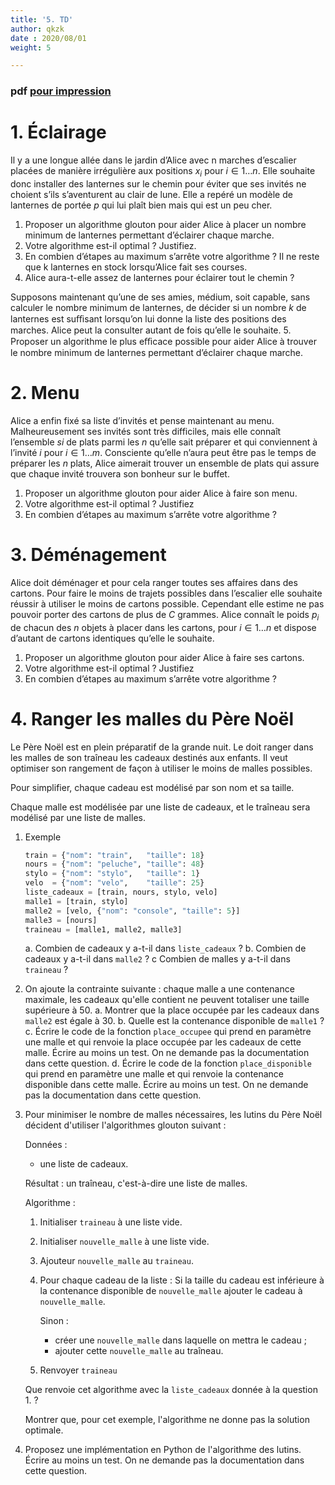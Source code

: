 ```yaml
---
title: '5. TD'
author: qkzk
date : 2020/08/01
weight: 5

---
```


### pdf [pour impression](/uploads/docsnsi/algo/glouton/5_td.pdf)

# 1. Éclairage

Il y a une longue allée dans le jardin d’Alice avec n marches d’escalier
placées de manière irrégulière aux positions $x_i$ pour $i \in 1\ldots n$. 
Elle souhaite donc installer des lanternes sur le chemin pour éviter que ses
invités ne choient s’ils s’aventurent au clair de lune. Elle a repéré un
modèle de lanternes de portée $p$ qui lui plaît bien mais qui est un peu cher.

1. Proposer un algorithme glouton pour aider Alice à placer un nombre minimum
    de lanternes permettant d’éclairer chaque marche.
2. Votre algorithme est-il optimal ? Justifiez.
3. En combien d’étapes au maximum s’arrête votre algorithme ?
    Il ne reste que k lanternes en stock lorsqu’Alice fait ses courses.
4. Alice aura-t-elle assez de lanternes pour éclairer tout le chemin ?

Supposons maintenant qu’une de ses amies, médium, soit capable, sans
calculer le nombre minimum de lanternes, de décider si un nombre $k$ de
lanternes est suﬃsant lorsqu’on lui donne la liste des positions des
marches. Alice peut la consulter autant de fois qu’elle le souhaite.
5. Proposer un algorithme le plus eﬃcace possible pour aider Alice à trouver le
    nombre minimum de lanternes permettant d’éclairer chaque marche.

# 2. Menu

Alice a enfin fixé sa liste d’invités et pense maintenant au menu.
Malheureusement ses invités sont très difficiles, mais elle connaît l’ensemble 
$s i$ de plats parmi les $n$ qu’elle sait préparer et qui conviennent à
l’invité $i$ pour $i \in 1\ldots m$. Consciente qu’elle n’aura peut
être pas le temps de préparer les $n$ plats, Alice aimerait trouver un ensemble
de plats qui assure que chaque invité trouvera son bonheur sur le buffet.

1. Proposer un algorithme glouton pour aider Alice à faire son menu.
2. Votre algorithme est-il optimal ? Justifiez
3. En combien d’étapes au maximum s’arrête votre algorithme ?


# 3. Déménagement

Alice doit déménager et pour cela ranger toutes ses affaires dans des cartons.
Pour faire le moins de trajets possibles dans l’escalier elle souhaite réussir
à utiliser le moins de cartons possible. Cependant elle estime ne pas pouvoir
porter des cartons de plus de $C$ grammes. Alice connaît le poids $p_i$ de
chacun des $n$ objets à placer dans les cartons, pour
$i \in 1\ldots n$ et dispose d’autant de cartons identiques qu’elle le souhaite.


1. Proposer un algorithme glouton pour aider Alice à faire ses cartons.
2. Votre algorithme est-il optimal ? Justifiez
3. En combien d’étapes au maximum s’arrête votre algorithme ?

# 4. Ranger les malles du Père Noël

Le Père Noël est en plein préparatif de la grande nuit. Le doit ranger dans les
malles de son traîneau les cadeaux destinés aux enfants. Il veut optimiser
son rangement de façon à utiliser le moins de malles possibles.

Pour simplifier, chaque cadeau est modélisé par son nom et sa taille.

Chaque malle est modélisée par une liste de cadeaux, et le traîneau sera
modélisé par une liste de malles.


1. Exemple

    ```python
    train = {"nom": "train",   "taille": 18}
    nours = {"nom": "peluche", "taille": 48}
    stylo = {"nom": "stylo",   "taille": 1}
    velo  = {"nom": "velo",    "taille": 25}
    liste_cadeaux = [train, nours, stylo, velo]
    malle1 = [train, stylo]
    malle2 = [velo, {"nom": "console", "taille": 5}]
    malle3 = [nours]
    traineau = [malle1, malle2, malle3]
    ```

    a. Combien de cadeaux y a-t-il dans `liste_cadeaux` ?
    b. Combien de cadeaux y a-t-il dans `malle2` ?
    c Combien de malles y a-t-il dans `traineau` ?
2. On ajoute la contrainte suivante : chaque malle a une contenance maximale,
    les cadeaux qu'elle contient ne peuvent totaliser une taille supérieure à
    50.
    a. Montrer que la place occupée par les cadeaux dans `malle2` est égale à 30.
    b. Quelle est la contenance disponible de `malle1` ?
    c. Écrire le code de la fonction `place_occupee` qui prend en paramètre une
        malle et qui renvoie la place occupée par les cadeaux de cette malle.
        Écrire au moins un test. On ne demande pas la documentation dans cette
        question.
    d. Écrire le code de la fonction `place_disponible` qui prend en paramètre
        une malle et qui renvoie la contenance disponible dans cette malle.
        Écrire au moins un test. On ne demande pas la documentation dans cette
        question.
3. Pour minimiser le nombre de malles nécessaires, les lutins du Père Noël
    décident d'utiliser l'algorithmes glouton suivant :

    Données :

    * une liste de cadeaux.

    Résultat : un traîneau, c'est-à-dire une liste de malles.

    Algorithme :

    1. Initialiser `traineau` à une liste vide.
    2. Initialiser `nouvelle_malle` à une liste vide.
    3. Ajouteur `nouvelle_malle` au `traineau`.
    4. Pour chaque cadeau de la liste :
        Si la taille du cadeau est inférieure à la contenance disponible
        de `nouvelle_malle` ajouter le cadeau à `nouvelle_malle`.

        Sinon :
        * créer une `nouvelle_malle` dans laquelle on mettra le cadeau ;
        * ajouter cette `nouvelle_malle` au traîneau.
    5. Renvoyer `traineau`

    Que renvoie cet algorithme avec la `liste_cadeaux` donnée à la question 1. ?

    Montrer que, pour cet exemple, l'algorithme ne donne pas la solution
    optimale.

4. Proposez une implémentation en Python de l'algorithme des lutins. Écrire
    au moins un test. On ne demande pas la documentation dans cette question.
